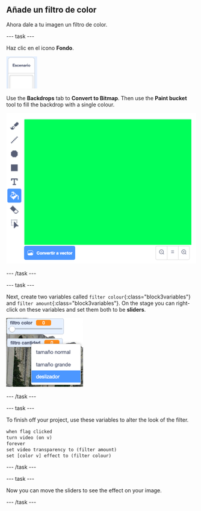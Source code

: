 ## Añade un filtro de color

Ahora dale a tu imagen un filtro de color.

--- task ---

Haz clic en el icono **Fondo**.

![image showing stage icon](images/stage.png)

Use the **Backdrops** tab to **Convert to Bitmap**. Then use the **Paint bucket** tool to fill the backdrop with a single colour.

![image showing the filled in backdrop for the stage](images/paint-bucket.png)

--- /task ---

--- task ---

Next, create two variables called `filter colour`{:class="block3variables"} and `filter amount`{:class="block3variables"}. On the stage you can right-click on these variables and set them both to be **sliders**.

![image showing the variables being changed to sliders](images/sliders.png)

--- /task ---

--- task ---

To finish off your project, use these variables to alter the look of the filter.

```blocks3
when flag clicked
turn video (on v)
forever
set video transparency to (filter amount)
set [color v] effect to (filter colour)
```

--- /task ---

--- task ---

Now you can move the sliders to see the effect on your image.

--- /task ---




